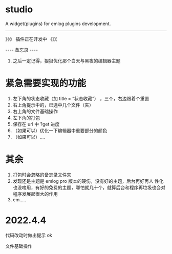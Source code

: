 # studio
A widget(plugins) for emlog plugins development.

-----

》》》 插件正在开发中 《《《

----  备忘录  ----

1. 之后一定记得，狠狠优化那个白天与黑夜的编辑器主题

# 紧急需要实现的功能

1. 左下角的状态收藏（加 title = “状态收藏”） ，三个，右边跟着个重置
2. 右上角提示中的，已选中几个文件（夹）
3. 右上角的文件基础操作
4. 左下角的打包
5. 保存在 url 中 ?get 进度
5. （如果可以）优化一下编辑器中重要部分的颜色
6. （如果可以）....

# 其余

1. 打包时会忽略的备忘录文件夹
2. 发现还是主题是 emlog pro 版本的硬伤，没有好的主题，后台再好再人
    性化也没啥用，有好的免费的主题，哪怕就几十个，就算后台和程序再垃圾也会对程序发展起很大的作用
3. em.....

# 2022.4.4

代码改动时做出提示 ok 

文件基础操作
